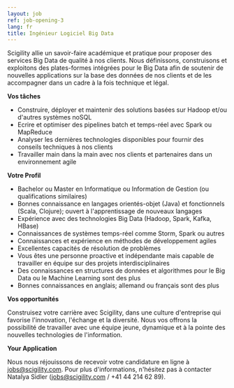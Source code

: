 ```yaml
---
layout: job
ref: job-opening-3
lang: fr
title: Ingénieur Logiciel Big Data 
---
```


Scigility allie un savoir-faire académique et pratique pour proposer des services Big Data de qualité à nos clients. Nous définissons, construisons et exploitons des plates-formes intégrées pour le Big Data afin de soutenir de nouvelles applications sur la base des données de nos clients et de les accompagner dans un cadre à la fois technique et légal.

<b>Vos tâches</b>

* Construire, déployer et maintenir des solutions basées sur Hadoop et/ou d'autres systèmes noSQL
* Ecrire et optimiser des pipelines batch et temps-réel avec Spark ou MapReduce
* Analyser les dernières technologies disponibles pour fournir des conseils techniques à nos clients 
* Travailler main dans la main avec nos clients et partenaires dans un environnement agile

<b>Votre Profil</b>

* Bachelor ou Master en Informatique ou Information de Gestion (ou qualifications similaires)
* Bonnes connaissance en langages orientés-objet (Java) et fonctionnels (Scala, Clojure); ouvert à l'apprentissage de nouveaux langages 
* Expérience avec des technologies Big Data (Hadoop, Spark, Kafka, HBase)
* Connaissances de systèmes temps-réel comme Storm, Spark ou autres 
* Connaissances et expérience en méthodes de développement agiles
* Excellentes capacités de résolution de problèmes 
* Vous êtes une personne proactive et indépendante mais capable de travailler en équipe sur des projets interdisciplinaires
* Des connaissances en structures de données et algorithmes pour le Big Data ou le Machine Learning sont des plus 
* Bonnes connaissances en anglais; allemand ou français sont des plus

<b>Vos opportunités</b>

Construisez votre carrière avec Scigility, dans une culture d'entreprise qui favorise l'innovation, l'échange et la diversité. Nous vos offrons la possibilité de travailler avec une équipe jeune, dynamique et à la pointe des nouvelles technologies de l'information.

<b>Your Application</b>

Nous nous réjouissons de recevoir votre candidature en ligne à jobs@scigility.com.
Pour plus d'informations, n'hésitez pas à contacter Natalya Sidler (jobs@scigility.com / +41 44 214 62 89).